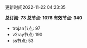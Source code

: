 更新时间2022-11-22 04:23:35

**总订阅: 73**
**总节点: 1076**
**有效节点: 340**
- trojan节点: 97
- v2ray节点: 190
- ss节点: 53
